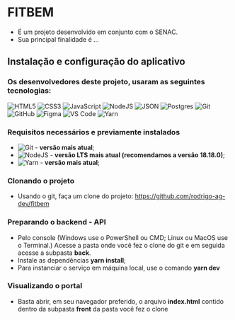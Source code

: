 # FITBEM
* É um projeto desenvolvido em conjunto com o SENAC.
* Sua principal finalidade é ...

## Instalação e configuração do aplicativo

### Os desenvolvedores deste projeto, usaram as seguintes tecnologias:
![HTML5](https://img.shields.io/badge/html5-%23E34F26.svg?style=for-the-badge&logo=html5&logoColor=white)
![CSS3](https://img.shields.io/badge/css3-%231572B6.svg?style=for-the-badge&logo=css3&logoColor=white)
![JavaScript](https://img.shields.io/badge/javascript-%23323330.svg?style=for-the-badge&logo=javascript&logoColor=%23F7DF1E)
![NodeJS](https://img.shields.io/badge/node.js-6DA55F?style=for-the-badge&logo=node.js&logoColor=white)
![JSON](https://img.shields.io/badge/json-purple.svg?style=for-the-badge&logo=json&logoColor=white)
![Postgres](https://img.shields.io/badge/postgres-%23316192.svg?style=for-the-badge&logo=postgresql&logoColor=white)
![Git](https://img.shields.io/badge/git-%23F05033.svg?style=for-the-badge&logo=git&logoColor=white)
![GitHub](https://img.shields.io/badge/github-%23121011.svg?style=for-the-badge&logo=github&logoColor=white)
![Figma](https://img.shields.io/badge/figma-%23F24E1E.svg?style=for-the-badge&logo=figma&logoColor=white)
![VS Code](https://img.shields.io/badge/VS%20Code-0078d7.svg?style=for-the-badge&logo=visual-studio-code&logoColor=white)
![Yarn](https://img.shields.io/badge/yarn-392e69.svg?style=for-the-badge&logo=yarn&logoColor=white)


### Requisitos necessários e previamente instalados
* ![Git](https://img.shields.io/badge/git-%23F05033.svg?style=for-the-badge&logo=git&logoColor=white) - **versão mais atual**;
* ![NodeJS](https://img.shields.io/badge/node.js-6DA55F?style=for-the-badge&logo=node.js&logoColor=white) - **versão LTS mais atual (recomendamos a versão 18.18.0)**;
* ![Yarn](https://img.shields.io/badge/yarn-392e69.svg?style=for-the-badge&logo=yarn&logoColor=white) - **versão mais atual**;

### Clonando o projeto
* Usando o git, faça um clone do projeto: https://github.com/rodrigo-ag-dev/fitbem

### Preparando o backend - API
* Pelo console (Windows use o PowerShell ou CMD; Linux ou MacOS use o Terminal.) Acesse a pasta onde você fez o clone do git e em seguida acesse a subpasta **back**.
* Instale as dependências **yarn install**;
* Para instanciar o serviço em máquina local, use o comando **yarn dev**

### Visualizando o portal
* Basta abrir, em seu navegador preferido, o arquivo **index.html** contido dentro da subpasta **front** da pasta você fez o clone
